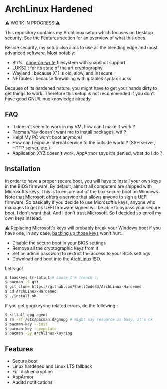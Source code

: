 # ArchLinux Hardened

⚠ WORK IN PROGRESS ⚠

This repository contains my ArchLinux setup which focuses on Desktop security. See the Features section for an overview of what this does.

Beside security, my setup also aims to use all the bleeding edge and most advanced software. Most notably:

- Btrfs : [copy-on-write](https://en.wikipedia.org/wiki/Copy-on-write) filesystem with snapshot support
- LUKS2 : for its state of the art cryptography
- Wayland : because X11 is old, slow, and insecure
- NFTables : because firewalling with iptables syntax sucks

Because of its hardened nature, you might have to get your hands dirty to get things to work.
Therefore this setup is not recommended if you don't have good GNU/Linux knowledge already.

## FAQ

- It doesn't seem to work in my VM, how can I make it work ?
- Pacman/Yay doesn't want me to install packages, wtf ?
- Help! My PC won't boot anymore!
- How can I expose internal service to the outside world ? (SSH server, HTTP server, etc.)
- Application XYZ doesn't work, AppArmor says it's denied, what do I do ?

## Installation

In order to have a proper secure boot, you will have to install your own keys in the BIOS firmware.
By default, almost all computers are shipped with Microsoft's keys. This is to ensure out of the box
secure boot on Windows. Note that [Microsoft offers a service](https://learn.microsoft.com/en-us/windows-hardware/drivers/dashboard/file-signing-manage)
that allows anyone to sign a UEFI firmware. So basically if you decide to use Microsoft's keys,
anyone who manages to get its UEFI firmware signed will be able to bypass your secure boot.
I don't want that. And I don't trust Microsoft. So I decided so enroll my own keys instead.

⚠  Replacing Microsoft's keys will probably break your Windows boot if you have one, in any case, [backing up those keys](https://wiki.archlinux.org/title/Unified_Extensible_Firmware_Interface/Secure_Boot#Backing_up_current_variables) won't hurt.

- Disable the secure boot in your BIOS settings
- Remove all the cryptographic keys from it
- Set an admin password to restrict the access to your BIOS settings
- Download and boot into the [ArchLinux ISO](https://archlinux.org/download/).

Let's go!

```sh
$ loadkeys fr-latin1 # cause I'm french :)
$ pacman -S git
$ git clone https://github.com/ShellCode33/ArchLinux-Hardened
$ cd ArchLinux-Hardened
$ ./install.sh
```

If you get gpg/keyring related errors, do the following :

```sh
$ killall gpg-agent
$ rm -rf /etc/pacman.d/gnupg # might say resource is busy, it's ok
$ pacman-key --init
$ pacman-key --populate
$ pacman -Sy archlinux-keyring
```

## Features

- Secure boot
- Linux hardened and Linux LTS fallback
- Full disk encryption
- AppArmor
- Auditd notifications
